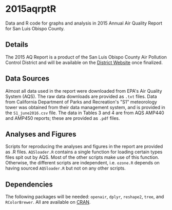 # 2015aqrptR
Data and R code for graphs and analysis in 2015 Annual Air Quality Report for San Luis Obispo County.

## Details
The 2015 AQ Report is a product of the San Luis Obispo County Air Pollution Control District and will be available on the [District Website](http://www.slocleanair.org/library/air-quality-reports.php) once finalized.

## Data Sources
Almost all data used in the report were downloaded from EPA's Air Quality System (AQS). The raw data downloads are provided as `.txt` files. Data from California Department of Parks and Recreation's "S1" meteorology tower was obtained from their data management system, and is provided in the `S1_june2016.csv` file. The data in Tables 3 and 4 are from AQS AMP440 and AMP450 reports; these are provided as `.pdf` files.

## Analyses and Figures
Scripts for reproducing the analyses and figures in the report are provided as .R files. `AQSloader.R` contains a single function for loading certain types files spit out by AQS. Most of the other scripts make use of this function. Otherwise, the different scripts are independent, i.e. `ozone.R` depends on having sourced `AQSloader.R` but not on any other scripts. 

## Dependencies
The following packages will be needed: `openair`, `dplyr`, `reshape2`, `tree`, and `RColorBrewer`. All are available on [CRAN](https://cran.r-project.org/).